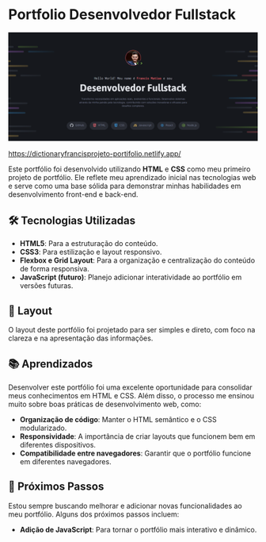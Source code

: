 
# Portfolio Desenvolvedor Fullstack
![alt text](image.png)

https://dictionaryfrancisprojeto-portifolio.netlify.app/

Este portfólio foi desenvolvido utilizando **HTML** e **CSS** como meu primeiro projeto de portfólio. Ele reflete meu aprendizado inicial nas tecnologias web e serve como uma base sólida para demonstrar minhas habilidades em desenvolvimento front-end e back-end.

## 🛠️ Tecnologias Utilizadas

- **HTML5**: Para a estruturação do conteúdo.
- **CSS3**: Para estilização e layout responsivo.
- **Flexbox e Grid Layout**: Para a organização e centralização do conteúdo de forma responsiva.
- **JavaScript (futuro)**: Planejo adicionar interatividade ao portfólio em versões futuras.

## 🎨 Layout

O layout deste portfólio foi projetado para ser simples e direto, com foco na clareza e na apresentação das informações.

## 📚 Aprendizados

Desenvolver este portfólio foi uma excelente oportunidade para consolidar meus conhecimentos em HTML e CSS. Além disso, o processo me ensinou muito sobre boas práticas de desenvolvimento web, como:

- **Organização de código**: Manter o HTML semântico e o CSS modularizado.
- **Responsividade**: A importância de criar layouts que funcionem bem em diferentes dispositivos.
- **Compatibilidade entre navegadores**: Garantir que o portfólio funcione em diferentes navegadores.

## 🌟 Próximos Passos

Estou sempre buscando melhorar e adicionar novas funcionalidades ao meu portfólio. Alguns dos próximos passos incluem:

- **Adição de JavaScript**: Para tornar o portfólio mais interativo e dinâmico.
